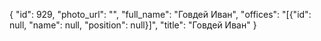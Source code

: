 {
    "id": 929,
    "photo_url": "",
    "full_name": "Говдей Иван",
    "offices": "[{\"id\": null, \"name\": null, \"position\": null}]",
    "title": "Говдей Иван"
}